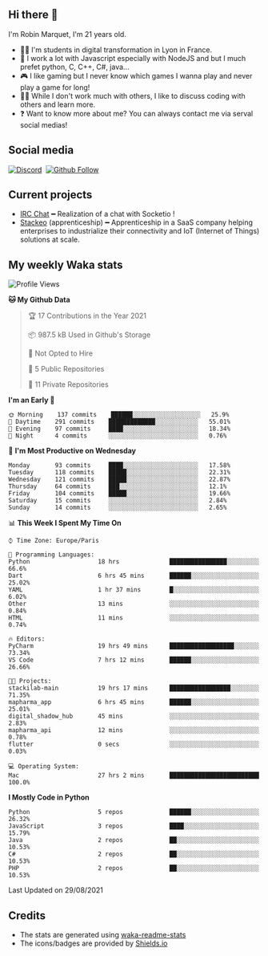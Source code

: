 ## Hi there 👋

I'm Robin Marquet, I'm 21 years old.

- 👨‍💻 I'm students in digital transformation in Lyon in France.
- 🌱 I work a lot with Javascript especially with NodeJS and but I much prefet python, C, C++, C#, java...
- 🎮 I like gaming but I never know which games I wanna play and never play a game for long!
- 👯‍♀️ While I don't work much with others, I like to discuss coding with others and learn more.
- ❓ Want to know more about me? You can always contact me via serval social medias!

## Social media

[![Discord](https://img.shields.io/discord/759460462105854022?label=rmarquet%232048&style=for-the-badge&logo=discord&logoColor=ffffff)](https://github.com/rmarquet21)
‎‎ [![Github Follow](https://img.shields.io/github/followers/rmarquet21?logo=github&logoColor=ffffff&style=for-the-badge)](https://github.com/rmarquet21)

## Current projects

- [IRC Chat](https://socket.io/) ━ Realization of a chat with Socketio !
- [Stackeo](https://www.stackeo.io/) (apprenticeship) ━ Apprenticeship in a SaaS company helping enterprises to industrialize their connectivity and IoT (Internet of Things) solutions at scale.

## My weekly Waka stats

<!--START_SECTION:waka-->
![Profile Views](http://img.shields.io/badge/Profile%20Views-0-blue)

**🐱 My Github Data** 

> 🏆 17 Contributions in the Year 2021
 > 
> 📦 987.5 kB Used in Github's Storage 
 > 
> 🚫 Not Opted to Hire
 > 
> 📜 5 Public Repositories 
 > 
> 🔑 11 Private Repositories  
 > 
**I'm an Early 🐤** 

```text
🌞 Morning    137 commits    ██████░░░░░░░░░░░░░░░░░░░   25.9% 
🌆 Daytime    291 commits    █████████████░░░░░░░░░░░░   55.01% 
🌃 Evening    97 commits     ████░░░░░░░░░░░░░░░░░░░░░   18.34% 
🌙 Night      4 commits      ░░░░░░░░░░░░░░░░░░░░░░░░░   0.76%

```
📅 **I'm Most Productive on Wednesday** 

```text
Monday       93 commits     ████░░░░░░░░░░░░░░░░░░░░░   17.58% 
Tuesday      118 commits    █████░░░░░░░░░░░░░░░░░░░░   22.31% 
Wednesday    121 commits    █████░░░░░░░░░░░░░░░░░░░░   22.87% 
Thursday     64 commits     ███░░░░░░░░░░░░░░░░░░░░░░   12.1% 
Friday       104 commits    █████░░░░░░░░░░░░░░░░░░░░   19.66% 
Saturday     15 commits     ░░░░░░░░░░░░░░░░░░░░░░░░░   2.84% 
Sunday       14 commits     ░░░░░░░░░░░░░░░░░░░░░░░░░   2.65%

```


📊 **This Week I Spent My Time On** 

```text
⌚︎ Time Zone: Europe/Paris

💬 Programming Languages: 
Python                   18 hrs              ████████████████░░░░░░░░░   66.6% 
Dart                     6 hrs 45 mins       ██████░░░░░░░░░░░░░░░░░░░   25.02% 
YAML                     1 hr 37 mins        █░░░░░░░░░░░░░░░░░░░░░░░░   6.02% 
Other                    13 mins             ░░░░░░░░░░░░░░░░░░░░░░░░░   0.84% 
HTML                     11 mins             ░░░░░░░░░░░░░░░░░░░░░░░░░   0.74%

🔥 Editors: 
PyCharm                  19 hrs 49 mins      ██████████████████░░░░░░░   73.34% 
VS Code                  7 hrs 12 mins       ██████░░░░░░░░░░░░░░░░░░░   26.66%

🐱‍💻 Projects: 
stackilab-main           19 hrs 17 mins      █████████████████░░░░░░░░   71.35% 
mapharma_app             6 hrs 45 mins       ██████░░░░░░░░░░░░░░░░░░░   25.01% 
digital_shadow_hub       45 mins             ░░░░░░░░░░░░░░░░░░░░░░░░░   2.83% 
mapharma_api             12 mins             ░░░░░░░░░░░░░░░░░░░░░░░░░   0.78% 
flutter                  0 secs              ░░░░░░░░░░░░░░░░░░░░░░░░░   0.03%

💻 Operating System: 
Mac                      27 hrs 2 mins       █████████████████████████   100.0%

```

**I Mostly Code in Python** 

```text
Python                   5 repos             ██████░░░░░░░░░░░░░░░░░░░   26.32% 
JavaScript               3 repos             ████░░░░░░░░░░░░░░░░░░░░░   15.79% 
Java                     2 repos             ██░░░░░░░░░░░░░░░░░░░░░░░   10.53% 
C#                       2 repos             ██░░░░░░░░░░░░░░░░░░░░░░░   10.53% 
PHP                      2 repos             ██░░░░░░░░░░░░░░░░░░░░░░░   10.53%

```



 Last Updated on 29/08/2021
<!--END_SECTION:waka-->

## Credits

- The stats are generated using [waka-readme-stats](https://github.com/anmol098/waka-readme-stats)
- The icons/badges are provided by [Shields.io](https://shields.io/)
